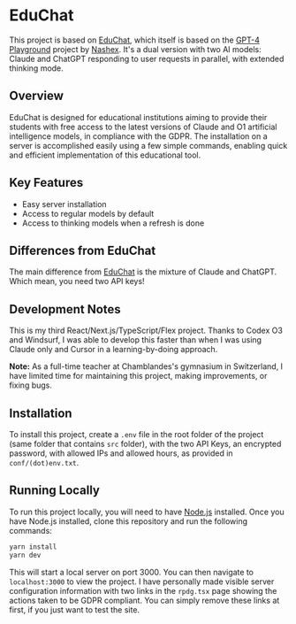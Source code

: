 # EduChat

This project is based on [EduChat](https://github.com/4nd4ny/EduChat-4o), which itself is based on the [GPT-4 Playground](https://github.com/Nashex/gpt4-playground) project by [Nashex](https://github.com/Nashex). It's a dual version with two AI models: Claude and ChatGPT responding to user requests in parallel, with extended thinking mode.

## Overview

EduChat is designed for educational institutions aiming to provide their students with free access to the latest versions of Claude and O1 artificial intelligence models, in compliance with the GDPR. The installation on a server is accomplished easily using a few simple commands, enabling quick and efficient implementation of this educational tool.

## Key Features

- Easy server installation
- Access to regular models by default
- Access to thinking models when a refresh is done

## Differences from EduChat

The main difference from [EduChat](https://github.com/4nd4ny/EduChat-4o) is the mixture of Claude and ChatGPT. Which mean, you need two API keys!

## Development Notes

This is my third React/Next.js/TypeScript/Flex project. Thanks to Codex O3 and Windsurf, I was able to develop this faster than when I was using Claude only and Cursor in a learning-by-doing approach.

**Note:** As a full-time teacher at Chamblandes's gymnasium in Switzerland, I have limited time for maintaining this project, making improvements, or fixing bugs.

## Installation

To install this project, create a `.env` file in the root folder of the project (same folder that contains `src` folder), with the two API Keys, an encrypted password, with allowed IPs and allowed hours, as provided in `conf/(dot)env.txt`.

## Running Locally

To run this project locally, you will need to have [Node.js](https://nodejs.org/en/) installed. Once you have Node.js installed, clone this repository and run the following commands:

```bash
yarn install
yarn dev
```

This will start a local server on port 3000. You can then navigate to `localhost:3000` to view the project. I have personally made visible server configuration information with two links in the `rpdg.tsx` page showing the actions taken to be GDPR compliant. You can simply remove these links at first, if you just want to test the site.
